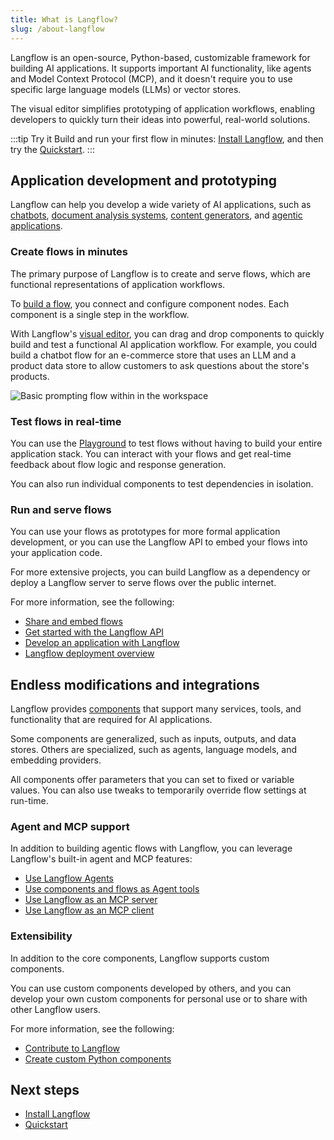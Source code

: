 ```yaml
---
title: What is Langflow?
slug: /about-langflow
---
```


Langflow is an open-source, Python-based, customizable framework for building AI applications.
It supports important AI functionality, like agents and Model Context Protocol (MCP), and it doesn't require you to use specific large language models (LLMs) or vector stores.

The visual editor simplifies prototyping of application workflows, enabling developers to quickly turn their ideas into powerful, real-world solutions.

:::tip Try it
Build and run your first flow in minutes: [Install Langflow](/get-started-installation), and then try the [Quickstart](/get-started-quickstart).
:::

## Application development and prototyping

Langflow can help you develop a wide variety of AI applications, such as [chatbots](/memory-chatbot), [document analysis systems](/document-qa), [content generators](/blog-writer), and [agentic applications](/simple-agent).

### Create flows in minutes

The primary purpose of Langflow is to create and serve flows, which are functional representations of application workflows.

To [build a flow](/concepts-flows), you connect and configure component nodes. Each component is a single step in the workflow.

With Langflow's [visual editor](/concepts-overview), you can drag and drop components to quickly build and test a functional AI application workflow.
For example, you could build a chatbot flow for an e-commerce store that uses an LLM and a product data store to allow customers to ask questions about the store's products.

![Basic prompting flow within in the workspace](/img/workspace-basic-prompting.png)

### Test flows in real-time

You can use the [Playground](/concepts-playground) to test flows without having to build your entire application stack.
You can interact with your flows and get real-time feedback about flow logic and response generation.

You can also run individual components to test dependencies in isolation.

### Run and serve flows

You can use your flows as prototypes for more formal application development, or you can use the Langflow API to embed your flows into your application code.

For more extensive projects, you can build Langflow as a dependency or deploy a Langflow server to serve flows over the public internet.

For more information, see the following:

* [Share and embed flows](/concepts-publish)
* [Get started with the Langflow API](/api-reference-api-examples)
* [Develop an application with Langflow](/develop-application)
* [Langflow deployment overview](/deployment-overview)

## Endless modifications and integrations

Langflow provides [components](/concepts-components) that support many services, tools, and functionality that are required for AI applications.

Some components are generalized, such as inputs, outputs, and data stores.
Others are specialized, such as agents, language models, and embedding providers.

All components offer parameters that you can set to fixed or variable values. You can also use tweaks to temporarily override flow settings at run-time.

### Agent and MCP support

In addition to building agentic flows with Langflow, you can leverage Langflow's built-in agent and MCP features:

* [Use Langflow Agents](/agents)
* [Use components and flows as Agent tools](/agents-tools)
* [Use Langflow as an MCP server](/mcp-server)
* [Use Langflow as an MCP client](/mcp-client)

### Extensibility

In addition to the core components, Langflow supports custom components.

You can use custom components developed by others, and you can develop your own custom components for personal use or to share with other Langflow users.

For more information, see the following:

* [Contribute to Langflow](/contributing-how-to-contribute)
* [Create custom Python components](/components-custom-components)

## Next steps

* [Install Langflow](/get-started-installation)
* [Quickstart](/get-started-quickstart)